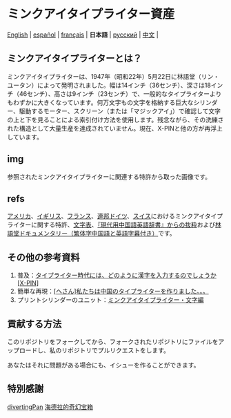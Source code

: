 # ミンクアイタイプライター資産

[English](https://github.com/ExpedicHabbet/MingkwaiAssets/blob/main/README.md) |
[español](https://github.com/ExpedicHabbet/MingkwaiAssets/blob/main/LEEME.md) |
[français](https://github.com/ExpedicHabbet/MingkwaiAssets/blob/main/LISEZMOI.md) |
__日本語__ |
[русский](https://github.com/ExpedicHabbet/MingkwaiAssets/blob/main/README-RU.md) |
[中文](https://github.com/ExpedicHabbet/MingkwaiAssets/blob/main/README-ZH.md) |

## ミンクアイタイプライターとは？

ミンクアイタイプライターは、1947年（昭和22年）5月22日に林語堂（リン・ユータン）によって発明されました。幅は14インチ（36センチ）、深さは18インチ（46センチ）、高さは9インチ（23センチ）で、一般的なタイプライターよりもわずかに大きくなっています。何万文字もの文字を格納する巨大なシリンダー、駆動するモーター、スクリーン（または「マジックアイ」）で確認して文字の上と下を見ることによる索引付け方法を使用します。残念ながら、その洗練された構造として大量生産を達成されていません。現在、X-PINと他の方が再浮上しています。

## img

参照されたミンクアイタイプライターに関連する特許から取った画像です。

## refs

[アメ](https://github.com/ExpedicHabbet/MingkwaiAssets/blob/main/refs/US2613795A.pdf)[リカ](https://github.com/ExpedicHabbet/MingkwaiAssets/blob/main/refs/US2613794A.pdf)、[イギリス](https://github.com/ExpedicHabbet/MingkwaiAssets/blob/main/refs/GB711462A.pdf)、[フランス](https://github.com/ExpedicHabbet/MingkwaiAssets/blob/main/refs/FR984303A.pdf)、[連邦ドイツ](https://github.com/ExpedicHabbet/MingkwaiAssets/blob/main/refs/DE922774C.pdf)、[スイス](https://github.com/ExpedicHabbet/MingkwaiAssets/blob/main/refs/CH327313A.pdf)におけるミンクアイタイプライターに関する特許、[文字表](https://github.com/ExpedicHabbet/MingkwaiAssets/blob/main/refs/字表·明快華文打字機.pdf)、[『現代用中国語英語辞書』からの抜粋](https://github.com/ExpedicHabbet/MingkwaiAssets/blob/main/refs/林語堂《當代漢英詞典》摘錄.pdf)および[林語堂ドキュメンタリー（繁体字中国語と英語字幕付き）](https://github.com/ExpedicHabbet/MingkwaiAssets/blob/main/refs/林語堂紀錄片(1985年).mp4)です。

## その他の参考資料

1. 普及：[タイプライター時代には、どのように漢字を入力するのでしょうか[X-PIN]](https://www.bilibili.com/video/BV1eM4y1w7JF/)
2. 簡単な再現：[[ヘさん]私たちは中国のタイプライターを作りました。。。](https://www.bilibili.com/video/BV1Sk4y1471G/)
3. プリントシリンダーのユニット：[ミンクアイタイプライター・文字編](https://www.mfuns.net/video/50363)

## 貢献する方法

このリポジトリをフォークしてから、フォークされたリポジトリにファイルをアップロードし、私のリポジトリでプルリクエストをします。

あなたはそれに問題がある場合にも、イシューを作ることができます。

## 特別感謝

[divertingPan](https://github.com/divertingPan)
[海德拉的奇幻宝箱](https://www.mfuns.net/member/34656)